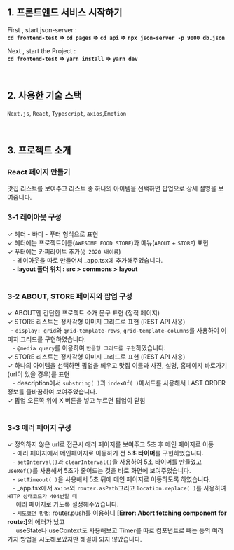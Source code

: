 ## 1. 프론트엔드 서비스 시작하기

First , start json-server : <br/>
**`cd frontend-test` ⇒ `cd pages` ⇒ `cd api` ⇒ `npx json-server -p 9000 db.json`**

Next , start the Project : <br/>
**`cd frontend-test` ⇒ `yarn install` ⇒ `yarn dev`**

<br/>

 ## 2. 사용한 기술 스택
`Next.js`, `React`, `Typescript`, `axios`,`Emotion`

<br/>

## 3. 프로젝트 소개
   
### React 페이지 만들기
맛집 리스트를 보여주고 리스트 중 하나의 아이템을 선택하면 팝업으로 상세 설명을 보여줍니다. 
<br/>
            
### 3-1 레이아웃 구성
✓ 헤더 - 바디 - 푸터 형식으로 표현
<br /> ✓ 헤더에는 프로젝트이름(`AWESOME FOOD STORE`)과 메뉴(`ABOUT` + `STORE`) 표현
<br /> ✓ 푸터에는 카피라이트 추가(`@ 2020 내이름`)
<br /> &nbsp;&nbsp; - 레이아웃을 따로 만들어서 _app.tsx에 추가해주었습니다.
<br /> &nbsp;&nbsp; - <b>layout 폴더 위치 : src > commons > layout</b>
<br/> <br/>
     
### 3-2 ABOUT, STORE 페이지와 팝업 구성
✓ ABOUT엔 간단한 프로젝트 소개 문구 표현 (정적 페이지)
<br /> ✓ STORE 리스트는 정사각형 이미지 그리드로 표현 (REST API 사용)
<br/> &nbsp;&nbsp;- `display: grid`와 `grid-template-rows`, `grid-template-columns`를 사용하여 이미지 그리드를 구현하였습니다.
<br />&nbsp;&nbsp; - `@media query`를 이용하여 `반응형 그리드를 구현`하였습니다.
<br /> ✓ STORE 리스트는 정사각형 이미지 그리드로 표현 (REST API 사용)
<br/> ✓ 하나의 아이템을 선택하면 팝업을 띄우고 맛집 이름과 사진, 설명, 홈페이지 바로가기(url이 있을 경우)를 표현
<br/>&nbsp;&nbsp; - description에서 `substring( )`과 `indexOf( )`메서드를 사용해서 LAST ORDER 정보를 줄바꿈하여 보여주었습니다.
<br/> ✓ 팝업 오른쪽 위에 X 버튼을 넣고 누르면 팝업이 닫힘
<br/><br/>

### 3-3 에러 페이지 구성
✓ 정의하지 않은 url로 접근시 에러 페이지를 보여주고 5초 후 메인 페이지로 이동
<br/> &nbsp;&nbsp; - 에러 페이지에서 메인페이지로 이동하기 전 <b>5초 타이머</b>를 구현하였습니다.
<br /> &nbsp;&nbsp; - `setInterval()`과 `clearInterval()`을 사용하여 5초 타이머를 만들었고 `useRef()`를 사용해서 5초가 줄어드는 것을 바로 화면에 보여주었습니다.
<br />&nbsp;&nbsp; - `setTimeout( )`을 사용해서 5초 뒤에 메인 페이지로 이동하도록 하였습니다.
<br /> &nbsp;&nbsp; - _app.tsx에서 `axios`와 `router.asPath`그리고 `location.replace( )`를 사용하여 `HTTP 상태코드가 404번일 때` 
<br/> &nbsp;&nbsp;&nbsp;&nbsp; 에러 페이지로 가도록 설정해주었습니다.
<br />&nbsp;&nbsp; - `시도했던 방법`: router.push를 이용하니 <b>[Error: Abort fetching component for route:]</b>의 에러가 났고 
<br/> &nbsp;&nbsp;&nbsp;&nbsp; useState나 useContext도 사용해보고 Timer를 따로 컴포넌트로 빼는 등의 여러가지 방법을 시도해보았지만 해결이 되지 않았습니다.
